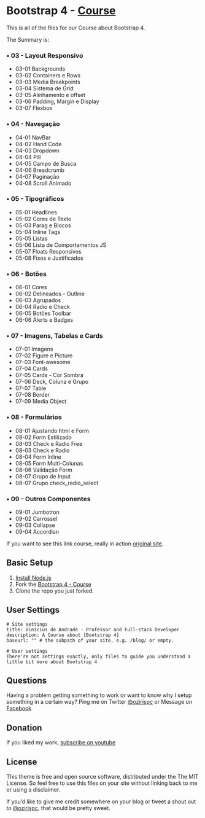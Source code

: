 # Bootstrap 4 - [Course](http://udemy.com/bootstrap-4-ozirispc/)

This is all of the files for our Course about Bootstrap 4.

The Summary is:

### • 03 - Layout Responsivo
  - 03-01 Backgrounds
  - 03-02 Containers e Rows
  - 03-03 Media Breakpoints
  - 03-04 Sistema de Grid
  - 03-05 Alinhamento e offset
  - 03-06 Padding, Margin e Display
  - 03-07 Flexbox
  
### • 04 - Navegação
  - 04-01 NavBar
  - 04-02 Hand Code
  - 04-03 Dropdown
  - 04-04 Pill
  - 04-05 Campo de Busca
  - 04-06 Breadcrumb
  - 04-07 Paginação
  - 04-08 Scroll Animado
  
### • 05 - Tipográficos
  - 05-01 Headlines
  - 05-02 Cores de Texto
  - 05-03 Parag e Blocos
  - 05-04 Inline Tags
  - 05-05 Listas
  - 05-06 Lista de Comportamentos JS
  - 05-07 Floats Responsivos
  - 05-08 Fixos e Justificados
  
### • 06 - Botões
  - 06-01 Cores
  - 06-02 Delineados - Outline
  - 06-03 Agrupados
  - 06-04 Radio e Check
  - 06-05 Botões Toolbar
  - 06-06 Alerts e Badges
  
### • 07 - Imagens, Tabelas e Cards
  - 07-01 Imagens
  - 07-02 Figure e Picture
  - 07-03 Font-awesome
  - 07-04 Cards
  - 07-05 Cards - Cor Sombra
  - 07-06 Deck, Coluna e Grupo
  - 07-07 Table
  - 07-08 Border
  - 07-09 Media Object  
  
### • 08 - Formulários
  - 08-01 Ajustando html e Form
  - 08-02 Form Estilizado
  - 08-03 Check e Radio Free
  - 08-03 Check e Radio
  - 08-04 Form Inline
  - 08-05 Form Multi-Colunas
  - 08-06 Validação Form
  - 08-07 Grupo de Input
  - 08-07 Grupo check_radio_select
  
### • 09 - Outros Componentes
  - 09-01 Jumbotron
  - 09-02 Carrossel
  - 09-03 Collapse
  - 09-04 Accordian

If you want to see this link course, really in action [original site](http://udemy.com/bootstrap-4-ozirispc/).

## Basic Setup

1. [Install Node.js](http://https://nodejs.org/)
2. Fork the [Bootstrap 4 - Course](https://github.com/vsandrade/curso-bootstrap4/fork)
3. Clone the repo you just forked.

## User Settings

```
# Site settings
title: Vinícius de Andrade - Professor and Full-stack Developer
description: A Course about [Bootstrap 4]
baseurl: "" # the subpath of your site, e.g. /blog/ or empty.

# User settings
There're not settings exactly, only files to guide you understand a little bit more about Bootstrap 4
```

## Questions

Having a problem getting something to work or want to know why I setup something in a certain way? Ping me on Twitter [@ozirispc](https://twitter.com/ozirispc) or Message on [Facebook](http://facebook.com/ozirispc)


## Donation

If you liked my work, [subscribe on youtube](https://www.youtube.com/user/ozirispc?sub_confirmation=1)

## License

This theme is free and open source software, distributed under the The MIT License. So feel free to use this files on your site without linking back to me or using a disclaimer.

If you’d like to give me credit somewhere on your blog or tweet a shout out to [@ozirispc](https://twitter.com/ozirispc), that would be pretty sweet.
